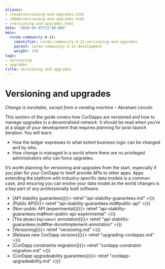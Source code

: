 ```yaml
---
aliases:
- /head/versioning-and-upgrades.html
- /HEAD/versioning-and-upgrades.html
- /versioning-and-upgrades.html
date: '2020-04-07T12:00:00Z'
menu:
  corda-community-4-12:
    identifier: corda-community-4-12-versioning-and-upgrades
    parent: corda-community-4-12-development
    weight: 150
tags:
- versioning
- upgrades
title: Versioning and upgrades
---
```



# Versioning and upgrades


*Change is inevitable, except from a vending machine*
– Abraham Lincoln


This section of the guide covers how CorDapps are versioned and how to manage upgrades in a decentralised network. It should be read when
you’re at a stage of your development that requires planning for post-launch iteration. You will learn:


* How the ledger expresses to what extent business logic can be changed and by who.
* How change is managed in a world where there are no privileged administrators who can force upgrades.

It’s worth planning for versioning and upgrades from the start, especially if you plan for your CorDapp to itself provide APIs to other
apps. Apps extending the platform with industry-specific data models is a common case, and ensuring you can evolve your data model as
the world changes is a key part of any professionally built software.



* [API stability guarantees]({{< relref "api-stability-guarantees.md" >}})
* [Public API]({{< relref "api-stability-guarantees.md#public-api" >}})
* [Non-public API (experimental)]({{< relref "api-stability-guarantees.md#non-public-api-experimental" >}})
* [The `@DoNotImplement` annotation]({{< relref "api-stability-guarantees.md#the-donotimplement-annotation" >}})
* [Versioning]({{< relref "versioning.md" >}})
* [Release new CorDapp versions]({{< relref "upgrading-cordapps.md" >}})
* [CorDapp constraints migration]({{< relref "cordapp-constraint-migration.md" >}})
* [CorDapp upgradeability guarantees]({{< relref "cordapp-upgradeability.md" >}})



